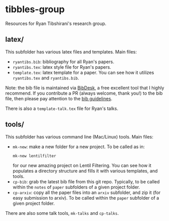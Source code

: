 # tibbles-group

Resources for Ryan Tibshirani's research group.

## latex/

This subfolder has various latex files and templates. Main files: 

- `ryantibs.bib`: bibliography for all Ryan's papers.
- `ryantibs.tex`: latex style file for Ryan's papers. 
- `template.tex`: latex template for a paper. You can see how it utilizes
  `ryantibs.tex` and `ryantibs.bib`.

Note: the bib file is maintained via [BibDesk](https://bibdesk.sourceforge.io),
a free excellent tool that I highly recommend. If you contribute a PR (always 
welcome, thank you!) to the bib file, then please pay attention to the
[bib guidelines](). 
  
There is also a `template-talk.tex` file for Ryan's talks.

## tools/

This subfolder has various command line (Mac/Linux) tools. Main files: 

- `mk-new`: make a new folder for a new project. To be called as in:
  ```
  mk-new lentilfilter
  ```
  for our new amazing project on Lentil Filtering. You can see how it populates
  a directory structure and fills it with various templates, and tools. 
- `cp-bib`: grab the latest bib file from this git repo. Typically, to be called
  within the `notes` of `paper` subfolders of a given project folder. 
- `cp-arxiv`: copy all the paper files into an `arxiv` subfolder, and zip it
  (for easy submission to arxiv). To be called within the `paper` subfolder of a
  given project folder.

There are also some talk tools, `mk-talks` and `cp-talks`.
